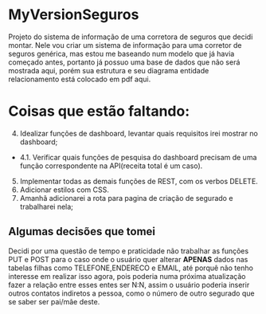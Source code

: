 # MyVersionSeguros
Projeto do sistema de informação de uma corretora de seguros que decidi montar.
Nele vou criar um sistema de informação para uma corretor de seguros genérica, mas estou
me baseando num modelo que já havia começado antes, portanto já possuo uma base de dados
que não será mostrada aqui, porém sua estrutura e seu diagrama entidade relacionamento
está colocado em pdf aqui.

# Coisas que estão faltando:

4. Idealizar funções de dashboard, levantar quais requisitos irei mostrar no dashboard;
- 4.1.  Verificar quais funções de pesquisa do dashboard precisam de uma função correspondente na API(receita total é um caso). 
5. Implementar todas as demais funções de REST, com os verbos DELETE.
6. Adicionar estilos com CSS.
7. Amanhã adicionarei a rota para pagina de criação de segurado e trabalharei nela;

## Algumas decisões que tomei
Decidi por uma questão de tempo e praticidade não trabalhar
as funções PUT e POST para o caso onde o usuário quer alterar **APENAS**
dados nas tabelas filhas como TELEFONE,ENDERECO e EMAIL, até porquê 
não tenho interesse em realizar isso agora, pois poderia numa próxima atualização
fazer a relação entre esses entes ser N:N, assim o usuário poderia inserir outros contatos
indiretos a pessoa, como o número de outro segurado que se saber ser pai/mãe deste.